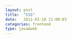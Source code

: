 ```yaml
---
layout: post
title:  "CSS"
date:   2011-03-10 11:00:03
categories: frontend
type: java&web
---
```


